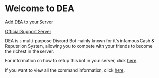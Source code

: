 # Welcome to DEA

[Add DEA to your Server](https://discordapp.com/oauth2/authorize?client_id=290823959669374987&scope=bot&permissions=8)

[Official Support Server](https://discord.gg/gvyma7H)

DEA is a multi-purpose Discord Bot mainly known for it's infamous Cash & Reputation System, allowing you to compete with your friends to become the richest in the server.

For information on how to setup this bot in your server, click [here](https://realblazeit.github.io/dea/setup/).

If you want to view all the command information, click [here](https://realblazeit.github.io/dea/commands/).
